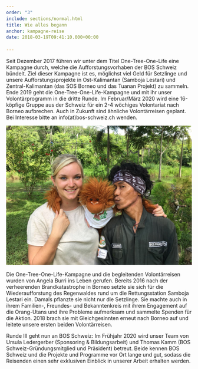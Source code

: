 ```yaml
---
order: "3"
include: sections/normal.html
title: Wie alles begann
anchor: kampagne-reise
date: 2018-03-19T09:41:10.000+00:00

---
```

Seit Dezember 2017 führen wir unter dem Titel One-Tree-One-Life eine Kampagne durch, welche die Aufforstungsvorhaben der BOS Schweiz bündelt. Ziel dieser Kampagne ist es, möglichst viel Geld für Setzlinge und unsere Aufforstungsprojekte in Ost-Kalimantan (Samboja Lestari) und Zentral-Kalimantan (das SOS Borneo und das Tuanan Projekt) zu sammeln. Ende 2019 geht die One-Tree-One-Life-Kampagne und mit ihr unser Volontärprogramm in die dritte Runde. Im Februar/März 2020 wird eine 16-köpfige Gruppe aus der Schweiz für ein 2-4 wöchiges Volontariat nach Borneo aufbrechen. Auch in Zukunft sind ähnliche Volontärreisen geplant. Bei Interesse bitte an info(at)bos-schweiz.ch wenden.

![](/uploads/2018/01/26/IMG-20180126-WA0059.jpg)

Die One-Tree-One-Life-Kampagne und die begleitenden Volontärreisen wurden von Angela Burri ins Leben gerufen. Bereits 2016 nach der verheerenden Brandkatastrophe in Borneo setzte sie sich für die Wiederaufforstung des Regenwaldes rund um die Rettungsstation Samboja Lestari ein. Damals pflanzte sie nicht nur die Setzlinge. Sie machte auch in ihrem Familien-, Freundes- und Bekanntenkreis mit ihrem Engagement auf die Orang-Utans und ihre Probleme aufmerksam und sammelte Spenden für die Aktion. 2018 brach sie mit Gleichgesinnten erneut nach Borneo auf und leitete unsere ersten beiden Volontärreisen.

Runde III geht nun an BOS Schweiz: Im Frühjahr 2020 wird unser Team von Ursula Ledergerber (Sponsoring & Bildungsarbeit) und Thomas Kamm (BOS Schweiz-Gründungsmitglied und Präsident) betreut. Beide kennen BOS Schweiz und die Projekte und Programme vor Ort lange und gut, sodass die Reisenden einen sehr exklusiven Einblick in unserer Arbeit erhalten werden.